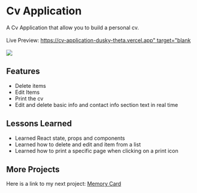 <h1>Cv Application</h1>
A Cv Application that allow you to build a personal cv.
</br></br>Live Preview: <a href="https://cv-application-dusky-theta.vercel.app" target="blank">https://cv-application-dusky-theta.vercel.app" target="blank</a>
</br></br><img src="https://github.com/Mustafa1908/cv-application/assets/148060283/bfd34751-8723-472c-8d8f-d457bd836b49">
<h2>Features</h2>
<ul>
  <li>Delete items</li>
  <li>Edit Items</li>
  <li>Print the cv</li>
  <li>Edit and delete basic info and contact info section text in real time</li>
</ul>
<h2>Lessons Learned</h2>
<ul>
  <li>Learned React state, props and components</li>
  <li>Learned how to delete and edit and item from a list</li>
  <li>Learned how to print a specific page when clicking on a print icon</li>
</ul>
<h2>More Projects</h2>
<p>Here is a link to my next project: <a href="https://github.com/Mustafa1908/memory-card" target="blank">Memory Card</a></p>


